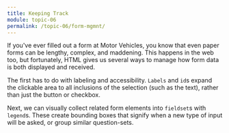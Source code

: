```yaml
---
title: Keeping Track
module: topic-06
permalink: /topic-06/form-mgmnt/
---
```


<div class="divider-heading"></div>

If you've ever filled out a form at Motor Vehicles, you know that even paper forms can be lengthy, complex, and maddening. This happens in the web too, but fortunately, HTML gives us several ways to manage how form data is both displayed and received.

The first has to do with labeling and accessibility. `Labels` and `id`s expand the clickable area to all inclusions of the selection (such as the text), rather than just the button or checkbox.

Next, we can visually collect related form elements into `fieldset`s with `legend`s. These create bounding boxes that signify when a new type of input will be asked, or group similar question-sets.
